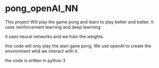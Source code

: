 # pong_openAI_NN
This project Will play the game pong and learn to play better and better. 
It uses reinforcement learning and deep lewrning 

it uses neural networks and we train the weights. 

this code will only play the atari gane pong. 
We use openAI to create the environment whd we interact with it. 

the code is eritten in python 3

